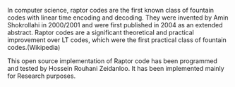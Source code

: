 In computer science, raptor codes are the first known class of fountain codes with linear time encoding and decoding. They were invented by Amin Shokrollahi in 2000/2001 and were first published in 2004 as an extended abstract. Raptor codes are a significant theoretical and practical improvement over LT codes, which were the first practical class of fountain codes.(Wikipedia)

This open source implementation of Raptor code has been programmed and tested by Hossein Rouhani Zeidanloo. It has been implemented mainly for Research purposes.